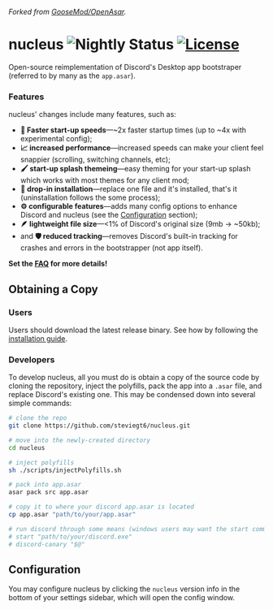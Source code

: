 *Forked from [GooseMod/OpenAsar](https://github.com/GooseMod/OpenAsar).*

# nucleus ![Nightly Status](https://github.com/Steviegt6/nucleus/actions/workflows/nightly.yml/badge.svg) [![License](https://img.shields.io/badge/License-MIT-blue.svg)](https://choosealicense.com/licenses/mit/l)

Open-source reimplementation of Discord's Desktop app bootstraper (referred to by many as the `app.asar`).

### Features

nucleus' changes include many features, such as:

- **:rocket: Faster start-up speeds**—~2x faster startup times (up to ~4x with experimental config);
- **:chart_with_upwards_trend: increased performance**—increased speeds can make your client feel snappier (scrolling, switching channels, etc);
- **:paintbrush: start-up splash themeing**—easy theming for your start-up splash which works with most themes for any client mod;
- **:electric_plug: drop-in installation**—replace one file and it's installed, that's it (uninstallation follows the some process);
- **:gear: configurable features**—adds many config options to enhance Discord and nucleus (see the [Configuration](#configuration) section);
- **:feather: lightweight file size**—<1% of Discord's original size (9mb -> ~50kb);
- and **:shield: reduced tracking**—removes Discord's built-in tracking for crashes and errors in the bootstrapper (not app itself).

**Set the [FAQ](faq.md) for more details!**

## Obtaining a Copy

### Users

Users should download the latest release binary. See how by following the [installation guide](https://github.com/Steviegt6/nucleus/wiki/Install-Guide).

### Developers

To develop nucleus, all you must do is obtain a copy of the source code by cloning the repository, inject the polyfills, pack the app into a `.asar` file, and replace Discord's existing one. This may be condensed down into several simple commands:

```sh
# clone the repo
git clone https://github.com/steviegt6/nucleus.git

# move into the newly-created directory
cd nucleus

# inject polyfills
sh ./scripts/injectPolyfills.sh

# pack into app.asar
asar pack src app.asar

# copy it to where your discord app.asar is located
cp app.asar "path/to/your/app.asar"

# run discord through some means (windows users may want the start command, while linux users may have a command to start discord)
# start "path/to/your/discord.exe"
# discord-canary "$@"
```

## Configuration

You may configure nucleus by clicking the `nucleus` version info in the bottom of your settings sidebar, which will open the config window.